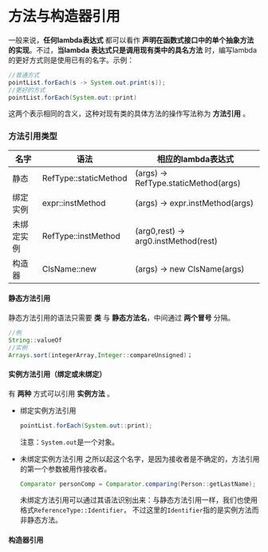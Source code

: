 方法与构造器引用
==========================
一般来说，**任何lambda表达式** 都可以看作 **声明在函数式接口中的单个抽象方法的实现**。不过，**当lambda
表达式只是调用现有类中的具名方法** 时，编写lambda的更好方式则是使用已有的名字。示例：
```java
//普通方式
pointList.forEach(s -> System.out.print(s));
//更好的方式
pointList.forEach(System.out::print)
```
这两个表示相同的含义，这种对现有类的具体方法的操作写法称为 **方法引用** 。

### 方法引用类型

名字|语法|相应的lambda表达式
----|---|-----------------
静态|RefType::staticMethod|(args) -> RefType.staticMethod(args)
绑定实例|expr::instMethod|(args) -> expr.instMethod(args)
未绑定实例|RefType::instMethod|(arg0,rest) -> arg0.instMethod(rest)
构造器|ClsName::new|(args) -> new ClsName(args)

#### 静态方法引用
静态方法引用的语法只需要 **类** 与 **静态方法名**，中间通过 **两个冒号** 分隔。
```java
//例
String::valueOf
//实例
Arrays.sort(integerArray,Integer::compareUnsigned)；
```

#### 实例方法引用（绑定或未绑定）
有 **两种** 方式可以引用 **实例方法** 。

+ 绑定实例方法引用

  ```java
  pointList.forEach(System.out::print);
  ```
  注意：`System.out`是一个对象。
+ 未绑定实例方法引用
  之所以起这个名字，是因为接收者是不确定的，方法引用的第一个参数被用作接收者。

  ```java
  Comparator personComp = Comparator.comparing(Person::getLastName);
  ```
  未绑定方法引用可以通过其语法识别出来：与静态方法引用一样，我们也使用格式`ReferenceType::Identifier`，
  不过这里的`Identifier`指的是实例方法而非静态方法。

#### 构造器引用
